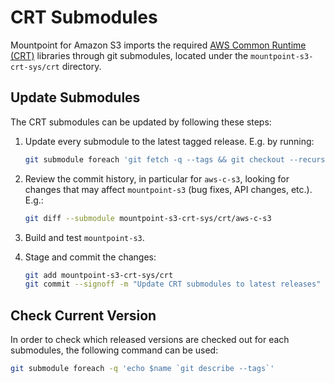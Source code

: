 # CRT Submodules

Mountpoint for Amazon S3 imports the required [AWS Common Runtime (CRT)](https://docs.aws.amazon.com/sdkref/latest/guide/common-runtime.html) libraries through git submodules, located under the `mountpoint-s3-crt-sys/crt` directory.

## Update Submodules

The CRT submodules can be updated by following these steps:

1. Update every submodule to the latest tagged release. E.g. by running:

   ```sh
   git submodule foreach 'git fetch -q --tags && git checkout --recurse-submodules `git tag -l --sort=-v:refname | head -1`'
   ```

2. Review the commit history, in particular for `aws-c-s3`, looking for changes that may affect `mountpoint-s3` (bug fixes, API changes, etc.). E.g.:

   ```sh
   git diff --submodule mountpoint-s3-crt-sys/crt/aws-c-s3 
   ```

3. Build and test `mountpoint-s3`.

4. Stage and commit the changes:

   ```sh
   git add mountpoint-s3-crt-sys/crt
   git commit --signoff -m "Update CRT submodules to latest releases"
   ```

## Check Current Version

In order to check which released versions are checked out for each submodules, the following command can be used:

```sh
git submodule foreach -q 'echo $name `git describe --tags`'
```
